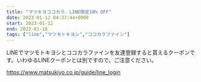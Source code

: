 ```yaml
---
title: "マツキヨココカラ、LINE限定10% OFF"
date: 2023-01-12 04:37:44+0900
start: 2023-01-12
end: 2023-01-18
tags: ["line","マツモトキヨシ","ココカラファイン"]
---
```


LINEでマツモトキヨシとココカラファインを友達登録すると貰えるクーポンです。いわゆるLINEクーポンとは別ですので、ご注意ください。

https://www.matsukiyo.co.jp/guide/line_login
